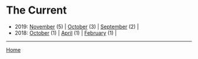 # The Current

  * 2019: 
      [November](./the-current-2019-11.md) (5) | 
      [October](./the-current-2019-10.md) (3) | 
      [September](./the-current-2019-09.md) (2) | 
  * 2018: 
      [October](./the-current-2018-10.md) (1) | 
      [April](./the-current-2018-04.md) (1) | 
      [February](./the-current-2018-02.md) (1) | 

----

[Home](../)
